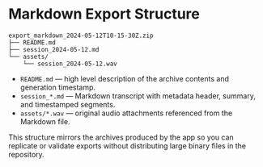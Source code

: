 # Markdown Export Structure

```
export_markdown_2024-05-12T10-15-30Z.zip
├── README.md
├── session_2024-05-12.md
└── assets/
    └── session_2024-05-12.wav
```

* `README.md` — high level description of the archive contents and generation timestamp.
* `session_*.md` — Markdown transcript with metadata header, summary, and timestamped segments.
* `assets/*.wav` — original audio attachments referenced from the Markdown file.

This structure mirrors the archives produced by the app so you can replicate or validate exports without distributing large binary files in the repository.
